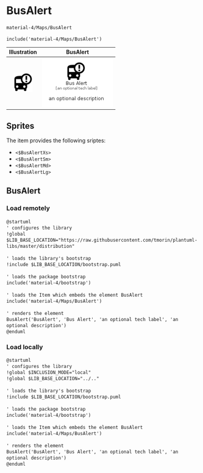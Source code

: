 # BusAlert


```text
material-4/Maps/BusAlert
```

```text
include('material-4/Maps/BusAlert')
```



| Illustration | BusAlert |
| :---: | :---: |
| ![illustration for Illustration](../../material-4/Maps/BusAlert.png) | ![illustration for BusAlert](../../material-4/Maps/BusAlert.Local.png) |



## Sprites
The item provides the following sriptes:

- `<$BusAlertXs>`
- `<$BusAlertSm>`
- `<$BusAlertMd>`
- `<$BusAlertLg>`





## BusAlert

### Load remotely
```plantuml
@startuml
' configures the library
!global $LIB_BASE_LOCATION="https://raw.githubusercontent.com/tmorin/plantuml-libs/master/distribution"

' loads the library's bootstrap
!include $LIB_BASE_LOCATION/bootstrap.puml

' loads the package bootstrap
include('material-4/bootstrap')

' loads the Item which embeds the element BusAlert
include('material-4/Maps/BusAlert')

' renders the element
BusAlert('BusAlert', 'Bus Alert', 'an optional tech label', 'an optional description')
@enduml
```

### Load locally
```plantuml
@startuml
' configures the library
!global $INCLUSION_MODE="local"
!global $LIB_BASE_LOCATION="../.."

' loads the library's bootstrap
!include $LIB_BASE_LOCATION/bootstrap.puml

' loads the package bootstrap
include('material-4/bootstrap')

' loads the Item which embeds the element BusAlert
include('material-4/Maps/BusAlert')

' renders the element
BusAlert('BusAlert', 'Bus Alert', 'an optional tech label', 'an optional description')
@enduml
```

